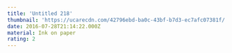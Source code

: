 ```yaml
---
title: 'Untitled 218'
thumbnail: 'https://ucarecdn.com/42796ebd-ba0c-43bf-b7d3-ec7afc07381f/'
date: 2016-07-28T21:14:22.000Z
material: Ink on paper
rating: 2
---
```

